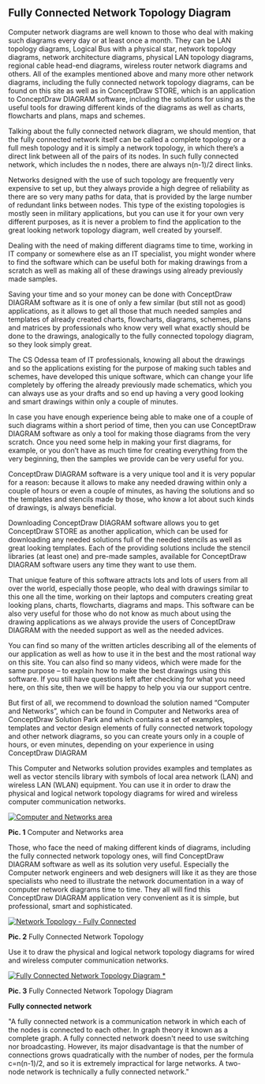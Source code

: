 ## Fully Connected Network Topology Diagram

Computer network diagrams are well known to those who deal with making such diagrams every day or at least once a month. They can be LAN topology diagrams, Logical Bus with a physical star, network topology diagrams, network architecture diagrams, physical LAN topology diagrams, regional cable head-end diagrams, wireless router network diagrams and others. All of the examples mentioned above and many more other network diagrams, including the fully connected network topology diagrams, can be found on this site as well as in ConceptDraw STORE, which is an application to ConceptDraw DIAGRAM software, including the solutions for using as the useful tools for drawing different kinds of the diagrams as well as charts, flowcharts and plans, maps and schemes.

Talking about the fully connected network diagram, we should mention, that the fully connected network itself can be called a complete topology or a full mesh topology and it is simply a network topology, in which there’s a direct link between all of the pairs of its nodes. In such fully connected network, which includes the n nodes, there are always n(n-1)/2 direct links.

Networks designed with the use of such topology are frequently very expensive to set up, but they always provide a high degree of reliability as there are so very many paths for data, that is provided by the large number of redundant links between nodes. This type of the existing topologies is mostly seen in military applications, but you can use it for your own very different purposes, as it is never a problem to find the application to the great looking network topology diagram, well created by yourself.

Dealing with the need of making different diagrams time to time, working in IT company or somewhere else as an IT specialist, you might wonder where to find the software which can be useful both for making drawings from a scratch as well as making all of these drawings using already previously made samples.

Saving your time and so your money can be done with ConceptDraw DIAGRAM software as it is one of only a few similar (but still not as good) applications, as it allows to get all those that much needed samples and templates of already created charts, flowcharts, diagrams, schemes, plans and matrices by professionals who know very well what exactly should be done to the drawings, analogically to the fully connected topology diagram, so they look simply great.

The CS Odessa team of IT professionals, knowing all about the drawings and so the applications existing for the purpose of making such tables and schemes, have developed this unique software, which can change your life completely by offering the already previously made schematics, which you can always use as your drafts and so end up having a very good looking and smart drawings within only a couple of minutes.

In case you have enough experience being able to make one of a couple of such diagrams within a short period of time, then you can use ConceptDraw DIAGRAM software as only a tool for making those diagrams from the very scratch. Once you need some help in making your first diagrams, for example, or you don’t have as much time for creating everything from the very beginning, then the samples we provide can be very useful for you.

ConceptDraw DIAGRAM software is a very unique tool and it is very popular for a reason: because it allows to make any needed drawing within only a couple of hours or even a couple of minutes, as having the solutions and so the templates and stencils made by those, who know a lot about such kinds of drawings, is always beneficial.

Downloading ConceptDraw DIAGRAM software allows you to get ConceptDraw STORE as another application, which can be used for downloading any needed solutions full of the needed stencils as well as great looking templates. Each of the providing solutions include the stencil libraries (at least one) and pre-made samples, available for ConceptDraw DIAGRAM software users any time they want to use them.

That unique feature of this software attracts lots and lots of users from all over the world, especially those people, who deal with drawings similar to this one all the time, working on their laptops and computers creating great looking plans, charts, flowcharts, diagrams and maps. This software can be also very useful for those who do not know as much about using the drawing applications as we always provide the users of ConceptDraw DIAGRAM with the needed support as well as the needed advices.

You can find so many of the written articles describing all of the elements of our application as well as how to use it in the best and the most rational way on this site. You can also find so many videos, which were made for the same purpose – to explain how to make the best drawings using this software. If you still have questions left after checking for what you need here, on this site, then we will be happy to help you via our support centre.

But first of all, we recommend to download the solution named “Computer and Networks”, which can be found in Computer and Networks area of ConceptDraw Solution Park and which contains a set of examples, templates and vector design elements of fully connected network topology and other network diagrams, so you can create yours only in a couple of hours, or even minutes, depending on your experience in using ConceptDraw DIAGRAM

This Computer and Networks solution provides examples and templates as well as vector stencils library with symbols of local area network (LAN) and wireless LAN (WLAN) equipment. You can use it in order to draw the physical and logical network topology diagrams for wired and wireless computer communication networks.

[![Computer and Networks area](https://www.conceptdraw.com/How-To-Guide/picture/fully-connected-network-topology/Fully-Connected-Network-Topology-Diagram-solution.png "Computer and Networks area")](https://www.conceptdraw.com/How-To-Guide/picture/fully-connected-network-topology/Fully-Connected-Network-Topology-Diagram-solution.png)

**Pic. 1** Computer and Networks area

Those, who face the need of making different kinds of diagrams, including the fully connected network topology ones, will find ConceptDraw DIAGRAM software as well as its solution very useful. Especially the Computer network engineers and web designers will like it as they are those specialists who need to illustrate the network documentation in a way of computer network diagrams time to time. They all will find this ConceptDraw DIAGRAM application very convenient as it is simple, but professional, smart and sophisticated.

[![Network Topology - Fully Connected](https://www.conceptdraw.com/How-To-Guide/picture/fully-connected-network-topology/Network-Topology-Fully-Connected.png "Network Topology - Fully Connected")](https://www.conceptdraw.com/How-To-Guide/picture/network-topology-fully-connected/Network-Topology-Fully-Connected.png)

**Pic. 2** Fully Connected Network Topology

Use it to draw the physical and logical network topology diagrams for wired and wireless computer communication networks.

[![Fully Connected Network Topology Diagram *](https://www.conceptdraw.com/How-To-Guide/picture/Fully-Connected-Network-Topology-diagram.png)](https://www.conceptdraw.com/How-To-Guide/picture/Fully-Connected-Network-Topology-diagram.png)

**Pic. 3** Fully Connected Network Topology Diagram

**Fully connected network**

"A fully connected network is a communication network in which each of the nodes is connected to each other. In graph theory it known as a complete graph. A fully connected network doesn't need to use switching nor broadcasting. However, its major disadvantage is that the number of connections grows quadratically with the number of nodes, per the formula c=n(n-1)/2, and so it is extremely impractical for large networks. A two-node network is technically a fully connected network."